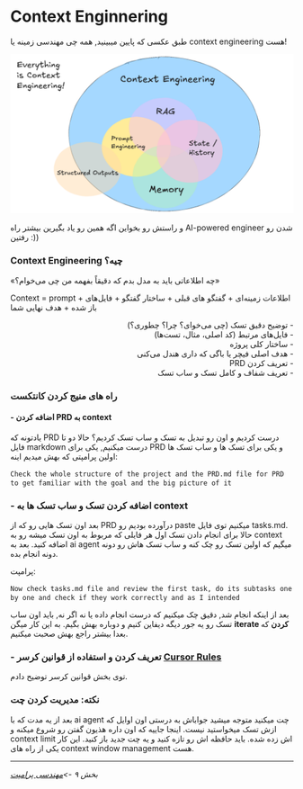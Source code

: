 # Context Enginnering


طبق عکسی که پایین میبینید, همه چی مهندسی زمینه یا context engineering هست!

![Context Engineering](../assets/context-engineering.png)

و راستش رو بخواین اگه همین رو یاد بگیرین بیشتر راه AI-powered engineer شدن رو رفتین :))

### Context Engineering چیه؟

«چه اطلاعاتی باید به مدل بدم که دقیقاً بفهمه من چی می‌خوام؟»

Context = prompt + اطلاعات زمینه‌ای + گفتگو های قبلی + ساختار گفتگو + فایل‌های باز شده + هدف نهایی شما
<div dir="rtl">
- توضیح دقیق تسک (چی می‌خوای؟ چرا؟ چطوری؟)
<br>
- فایل‌های مرتبط (کد اصلی، مثال، تست‌ها)
<br>
- ساختار کلی پروژه
<br>
- هدف اصلی فیچر یا باگی که داری هندل می‌کنی
<br>
- تعریف کردن PRD
<br>
- تعریف شفاف و کامل تسک و ساب تسک
</div>

### راه های منیج کردن کانتکست

#### - اضافه کردن PRD به context
یادتونه که PRD درست کردیم و اون رو تبدیل به تسک و ساب تسک کردیم؟
حالا دو تا فایل markdown درست میکنیم, یکی برای PRD و یکی برای تسک ها و ساب تسک ها
اولین پرامپتی که بهش میدیم اینه:
```
Check the whole structure of the project and the PRD.md file for PRD to get familiar with the goal and the big picture of it
```

### - اضافه کردن تسک و ساب تسک ها به context

بعد اون تسک هایی رو که از PRD درآورده بودیم رو paste میکنیم توی فایل tasks.md.
حالا برای انجام دادن تسک اول هر فایلی که مربوط به اون تسک میشه رو به context اضافه کنید.
بعد به ai agent میگیم که اولین تسک رو چک کنه و ساب تسک هاش رو دونه دونه انجام بده.

پرامپت:
‍‍
```
Now check tasks.md file and review the first task, do its subtasks one by one and check if they work correctly and as I intended
```


بعد از اینکه انجام شد, دقیق چک میکنیم که درست انجام داده یا نه
اگر نه, باید اون ساب تسک رو یه جور دیگه دیفاین کنیم و دوباره بهش بگیم. به این کار میگن **iterate کردن** که بعدا بیشتر راجع بهش صحبت میکنیم.

### - تعریف کردن و استفاده از قوانین کرسر [Cursor Rules](10-cursor-rules.md)
توی بخش قوانین کرسر توضیح دادم.

### نکته: مدیریت کردن چت

بعد از یه مدت که با ai agent چت میکنید متوجه میشید جواباش به درستی اون اوایل که ازش تسک میخواستید نیست. اینجا جاییه که اون داره هذیون گفتن رو شروع میکنه و context limit اش زده شده. باید حافظه اش رو تازه کنید و یه چت جدید باز کنید. این کار یکی از راه های context window management هست.

---

*بخش ۹ ->[مهندسی پرامپت](09-prompt-engineering.md)* 
